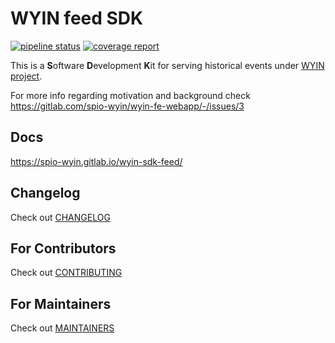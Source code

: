 # WYIN feed SDK
[![pipeline status](https://gitlab.com/spio-wyin/wyin-sdk-feed/badges/master/pipeline.svg)](https://gitlab.com/spio-wyin/wyin-sdk-feed/-/pipelines)
[![coverage report](https://gitlab.com/spio-wyin/wyin-sdk-feed/badges/master/coverage.svg?job=unit_test&key_text=test%20coverage&key_width=90)](https://gitlab.com/spio-wyin/wyin-sdk-feed/-/tree/master/tests)

This is a **S**oftware **D**evelopment **K**it for serving historical events
under [WYIN project](https://gitlab.com/spio-wyin).

For more info regarding motivation and background check
https://gitlab.com/spio-wyin/wyin-fe-webapp/-/issues/3


## Docs
https://spio-wyin.gitlab.io/wyin-sdk-feed/


## Changelog
Check out [CHANGELOG](CHANGELOG.md)


## For Contributors
Check out [CONTRIBUTING](CONTRIBUTING.md)


## For Maintainers
Check out [MAINTAINERS](MAINTAINERS.md)
